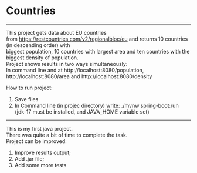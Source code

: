 # Countries
   
------  
This project gets data about EU countries    
from https://restcountries.com/v2/regionalbloc/eu and returns 10 countries (in descending order) with    
biggest population, 10 countries with largest area and ten countries with the biggest density of population.  
Project shows results in two ways simultaneously:   
In command line and at http://localhost:8080/population, http://localhost:8080/area and http://localhost:8080/density

How to run project:    
1. Save files
2. In Command line (in projec directory) write: ./mvnw spring-boot:run   
      (jdk-17 must be installed, and JAVA_HOME variable set)   
-------
This is my first java project.   
There was quite a bit of time to complete the task.   
Project can be improved:   
1. Improve results output;     
2. Add .jar file; 
3. Add some more tests  

